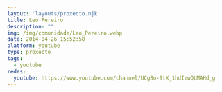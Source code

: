```yaml
---
layout: 'layouts/proxecto.njk'
title: Leo Pereiro
description: ""
img: /img/comunidade/Leo_Pereiro.webp
date: 2014-04-26 15:52:58
platform: youtube
type: proxecto
tags:
  - youtube
redes:
  youtube: https://www.youtube.com/channel/UCg8o-9tX_1hdIzwQLMAHd_g
---
```

